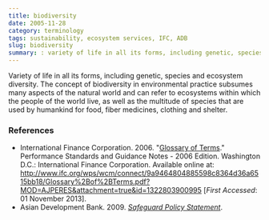 ```yaml
---
title: biodiversity
date: 2005-11-28
category: terminology
tags: sustainability, ecosystem services, IFC, ADB
slug: biodiversity
summary: : variety of life in all its forms, including genetic, species and ecosystem diversity
---
```


<!--
summary:
-->

Variety of life in all its forms, including genetic, species and ecosystem diversity. The concept of biodiversity in environmental practice subsumes many aspects of the natural world and can refer to ecosystems within which the people of the world live, as well as the multitude of species that are used by humankind for food, fiber medicines, clothing and shelter.


<!--
ADB SPS.

Biodiversity. The variability among living organisms from all sources including, inter alia,
terrestrial, marine and other aquatic ecosystems and the ecological complexes of which they
are part; this includes diversity within species, between species and of ecosystems.
-->

<!--
Annex 5: Glossary (Document B)

biodiversity: The number and variety and variability of organisms within a particular region or habitat, measurable as genetic diversity, species diversity, and ecological diversity.  Ecologically, wide biodiversity is conducive to the development of all species among the living organisms.

-->


### References

* International Finance Corporation. 2006. "[Glossary of Terms](http://www.ifc.org/wps/wcm/connect/9a9464804885598c8364d36a6515bb18/Glossary%2Bof%2BTerms.pdf?MOD=AJPERES&attachment=true&id=1322803900995)." Performance Standards and Guidance Notes - 2006 Edition. Washington D.C.: International Finance Corporation. Available online at: http://www.ifc.org/wps/wcm/connect/9a9464804885598c8364d36a6515bb18/Glossary%2Bof%2BTerms.pdf?MOD=AJPERES&attachment=true&id=1322803900995 [*First Accessed*: 01 November 2013].
* Asian Development Bank. 2009. *[Safeguard Policy Statement](http://www.adb.org/sites/default/files/institutional-document/32056/safeguard-policy-statement-june2009.pdf)*.
